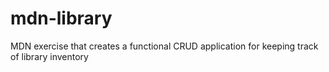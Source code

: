 # mdn-library
MDN exercise that creates a functional CRUD application for keeping track of library inventory
